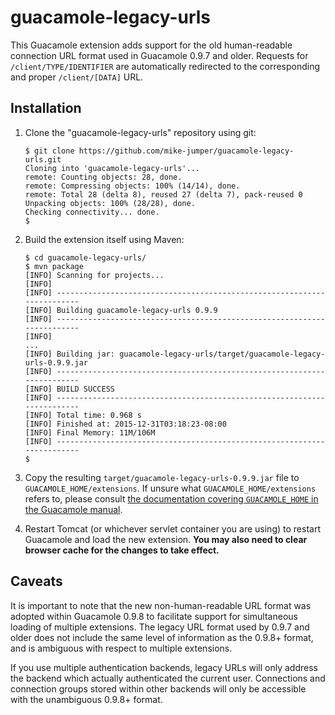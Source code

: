 guacamole-legacy-urls
=====================

This Guacamole extension adds support for the old human-readable connection
URL format used in Guacamole 0.9.7 and older. Requests for
`/client/TYPE/IDENTIFIER` are automatically redirected to the corresponding and
proper `/client/[DATA]` URL.


Installation
------------

1. Clone the "guacamole-legacy-urls" repository using git:

   ```console
   $ git clone https://github.com/mike-jumper/guacamole-legacy-urls.git
   Cloning into 'guacamole-legacy-urls'...
   remote: Counting objects: 28, done.
   remote: Compressing objects: 100% (14/14), done.
   remote: Total 28 (delta 8), reused 27 (delta 7), pack-reused 0
   Unpacking objects: 100% (28/28), done.
   Checking connectivity... done.
   $ 
   ```

2. Build the extension itself using Maven:

   ```console
   $ cd guacamole-legacy-urls/
   $ mvn package
   [INFO] Scanning for projects...
   [INFO]                                                                         
   [INFO] ------------------------------------------------------------------------
   [INFO] Building guacamole-legacy-urls 0.9.9
   [INFO] ------------------------------------------------------------------------
   [INFO] 
   ...
   [INFO] Building jar: guacamole-legacy-urls/target/guacamole-legacy-urls-0.9.9.jar
   [INFO] ------------------------------------------------------------------------
   [INFO] BUILD SUCCESS
   [INFO] ------------------------------------------------------------------------
   [INFO] Total time: 0.968 s
   [INFO] Finished at: 2015-12-31T03:18:23-08:00
   [INFO] Final Memory: 11M/106M
   [INFO] ------------------------------------------------------------------------
   $
   ```
3. Copy the resulting `target/guacamole-legacy-urls-0.9.9.jar` file to
   `GUACAMOLE_HOME/extensions`. If unsure what `GUACAMOLE_HOME/extensions`
   refers to, please consult [the documentation covering `GUACAMOLE_HOME` in
   the Guacamole manual](http://guac-dev.org/doc/gug/configuring-guacamole.html#guacamole-home).

4. Restart Tomcat (or whichever servlet container you are using) to restart
   Guacamole and load the new extension. **You may also need to clear browser
   cache for the changes to take effect.**

Caveats
-------

It is important to note that the new non-human-readable URL format was adopted
within Guacamole 0.9.8 to facilitate support for simultaneous loading of
multiple extensions. The legacy URL format used by 0.9.7 and older does not
include the same level of information as the 0.9.8+ format, and is ambiguous
with respect to multiple extensions.

If you use multiple authentication backends, legacy URLs will only address the
backend which actually authenticated the current user. Connections and
connection groups stored within other backends will only be accessible with the
unambiguous 0.9.8+ format.

